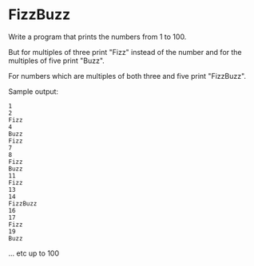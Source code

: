 FizzBuzz
========

Write a program that prints the numbers from 1 to 100.

But for multiples of three print "Fizz" instead of the number and for the multiples of five print "Buzz".

For numbers which are multiples of both three and five print "FizzBuzz".

Sample output:
```
1
2
Fizz
4
Buzz
Fizz
7
8
Fizz
Buzz
11
Fizz
13
14
FizzBuzz
16
17
Fizz
19
Buzz
```
... etc up to 100

